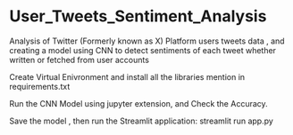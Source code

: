 # User_Tweets_Sentiment_Analysis
Analysis of Twitter (Formerly known as X) Platform users tweets data , and creating a model using CNN to detect sentiments of each tweet whether written or fetched from user accounts

Create Virtual Enivronment and install all the libraries mention in requirements.txt

Run the CNN Model using jupyter extension, and Check the Accuracy.

Save the model , then run the Streamlit application:
streamlit run app.py
